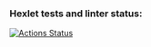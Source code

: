 ### Hexlet tests and linter status:
[![Actions Status](https://github.com/VimLoko/frontend-project-lvl2/workflows/hexlet-check/badge.svg)](https://github.com/VimLoko/frontend-project-lvl2/actions)